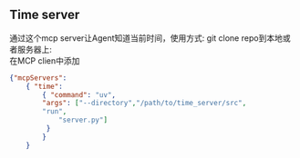 ## Time server
通过这个mcp server让Agent知道当前时间，使用方式: 
git clone repo到本地或者服务器上:  
在MCP clien中添加
```json
{"mcpServers": 
	{ "time": 
		{ "command": "uv", 
		"args": ["--directory","/path/to/time_server/src",
		"run",
			"server.py"]
		 } 
		}
	}
```



